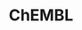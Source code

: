 ---
layout: default
bigquery: https://console.cloud.google.com/bigquery?p=patents-public-data&d=ebi_chembl&page=dataset
citation: '"The ChEMBL database in 2017." Anna Gaulton, Anne Hersey, Michał Nowotka,
  A Patrícia Bento, Jon Chambers, David Mendez, Prudence Mutowo, Francis Atkinson,
  Louisa J Bellis, Elena Cibrián-Uhalte, Mark Davies, Nathan Dedman, Anneli Karlsson,
  María Paula Magariños, John P Overington, George Papadatos, Ines Smit, Andrew R
  Leach Nucleic acids Research (2017) 45 (Database Issue), D945-D954'
contributors: European Bioinformatics Institute
cost: None
description: ChEMBL Data is a manually curated database of small molecules used in
  drug discovery, including information about existing patented drugs.
documentation: 'schema: https://www.ebi.ac.uk/chembl/db_schema


  '
last_edit: 04/07/2022, 17:59:31
location: https://console.cloud.google.com/marketplace/product/google_patents_public_datasets/chembl
maintained_by: EMBL-EBI, an outstation of European Molecular Biology Laboratory
related_publications: '

  ChEMBL: towards direct deposition of bioassay data.


  Mendez D, Gaulton A, Bento AP, Chambers J, De Veij M, Félix E, Magariños MP, Mosquera
  JF, Mutowo P, Nowotka M, Gordillo-Marañón M, Hunter F, Junco L, Mugumbate G, Rodriguez-Lopez
  M, Atkinson F, Bosc N, Radoux CJ, Segura-Cabrera A, Hersey A, Leach AR.


  — Nucleic Acids Res. 2019; 47(D1):D930-D940. doi: 10.1093/nar/gky1075

  '
schema_fields:
- year
- cell_source_tissue
- cx_most_bpka
- level5
- dosage_form
- doi
- ref_type
- normal_range_max
- assay_strain
- natural_product
- ap_id
- who_extra
- disease_efficacy
- published_value
- ridx
- cell_source_tax_id
- domain_type
- curation_comment
- trade_name
- journal
- strength
- record_id
- who_name
- level4_description
- psa
- level1_description
- subgroup
- irac_code
- warning_type
- warning_description
- bao_format
- mc_target_type
- creation_date
- log_id
- biocomp_id
- warning_class
- hrac_class_id
- ass_cls_map_id
- met_id
- cx_logd
- stem
- compound_key
- protclasssyn_id
- num_ro5_violations
- src_id
- type
- actsm_id
- assay_category
- mechanism_comment
- active_ingredient
- relationship
- withdrawn_flag
- protein_class_desc
- action_type
- idx
- major_class
- selectivity_comment
- withdrawn_year
- formulation_id
- acd_logd
- targcomp_id
- protein_class_id
- bei
- last_page
- standard_text_value
- route
- l8
- published_type
- domain_id
- sequence
- qed_weighted
- end_position
- parent_molregno
- therapeutic_flag
- name
- l1
- data_validity_comment
- cell_name
- pathway_key
- submission_date
- standard_inchi
- usan_stem_id
- uberon_id
- cx_logp
- authors
- num_lipinski_ro5_violations
- assay_source
- ref_url
- priority
- tid_fixed
- component_type
- alert_id
- issue
- mecref_id
- cpd_str_alert_id
- tissue_id
- bto_id
- caloha_id
- metref_id
- src_assay_id
- co_stem_id
- mechanism_of_action
- helm_notation
- assay_desc
- hbd_lipinski
- title
- full_molformula
- full_mwt
- go_id
- molregno
- doc_id
- smarts
- toid
- assay_subcellular_fraction
- parent_id
- relation
- ddd_comment
- atc_code
- comp_class_id
- assay_tax_id
- tbl
- prediction_method
- target_mapping
- assay_type
- binding_site_comment
- dosed_ingredient
- mc_organism
- metabolite_record_id
- max_phase_for_ind
- level2_description
- inorganic_flag
- warning_id
- level3
- previous_company
- max_phase
- species_group_flag
- patent_use_code
- ad_type
- site_residues
- rgid
- warnref_id
- canonical_smiles
- molsyn_id
- molecular_species
- structure_type
- alogp
- parameter_type
- mw_freebase
- heavy_atoms
- target_desc
- curated_by
- mol_hrac_id
- cl_lincs_id
- ddd_value
- comp_go_id
- compd_id
- usan_stem_definition
- drug_record_id
- approval_date
- stat
- enzyme_name
- smid
- units
- usan_stem
- ingredient
- oral
- active_molregno
- class_level
- ddd_id
- label
- level2
- activity_id
- volume
- standard_relation
- parameter_value
- standard_inchi_key
- parenteral
- frac_code
- std_act_id
- ro3_pass
- patent_no
- abstract
- predbind_id
- nda_type
- comments
- compsyn_id
- level4
- standard_type
- tax_id
- le
- hba
- assay_cell_type
- molfile
- relationship_type
- molecular_mechanism
- standard_flag
- potential_duplicate
- component_synonym
- synonyms
- molecule_type
- indref_id
- confidence
- src_compound_id
- normal_range_min
- qudt_units
- hrac_code
- l5
- patent_id
- class_type
- last_active
- source
- parent_go_id
- lle
- level1
- aidx
- bao_endpoint
- mec_id
- orig_description
- chebi_par_id
- upper_value
- met_comment
- path
- company
- src_short_name
- level3_description
- drug_product_flag
- l7
- product_id
- text_value
- alert_name
- l3
- acd_logp
- usan_year
- ddd_units
- standard_value
- relationship_desc
- polymer_flag
- black_box_warning
- withdrawn_class
- met_conversion
- annotation
- indication_class
- bao_id
- as_id
- job_id
- homologue
- warning_year
- definition
- confidence_score
- domain_description
- publication_number
- target_type
- prod_pat_id
- mc_tax_id
- pref_name
- accession
- cx_most_apka
- sitecomp_id
- pubmed_id
- assay_organism
- src_description
- entity_id
- status
- stem_class
- description
- hba_lipinski
- efo_term
- clo_id
- acd_most_apka
- prodrug
- usan_substem
- withdrawn_country
- db_version
- version
- activity_comment
- enzyme_tid
- assay_test_type
- domain_name
- efo_id
- downgraded
- cidx
- isoform
- mw_monoisotopic
- compound_name
- result_flag
- mutation
- l6
- assay_id
- standard_upper_value
- updated_by
- assay_tissue
- l2
- sequence_md5sum
- component_id
- substrate_record_id
- mesh_heading
- frac_class_id
- l4
- short_name
- organism
- doc_type
- updated_on
- uo_units
- source_domain_id
- res_stem_id
- site_id
- ddd_admr
- targrel_id
- activity_count
- rtb
- sei
- mesh_id
- site_name
- first_page
- assay_class_id
- ref_id
- cell_source_organism
- cell_description
- published_units
- mc_target_accession
- standard_units
- withdrawn_reason
- hbd
- drugind_id
- mol_atc_id
- chembl_id
- entity_type
- first_in_class
- applicant_full_name
- alert_set_id
- irac_class_id
- mol_irac_id
- pchembl_value
- topical
- delist_flag
- pathway_id
- num_alerts
- drug_substance_flag
- oc_id
- protein_class_synonym
- assay_param_id
- aspect
- acd_most_bpka
- tid
- mol_frac_id
- cell_ontology_id
- warning_country
- direct_interaction
- cell_id
- aromatic_rings
- cellosaurus_id
- country
- set_name
- research_stem
- variant_id
- related_tid
- patent_expire_date
- value
- mc_target_name
- first_approval
- start_position
- published_relation
- chirality
- parent_type
- syn_type
- db_source
- availability_type
- innovator_company
shortname: chembl
tags:
- biotechnology
- health
- chemical
- bioinformatics
- medical
terms_of_use: CC BY-SA 3.0
title: ChEMBL
uuid: e232a192-965c-4ec9-904c-155b6dfe56c5
---